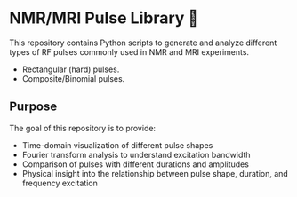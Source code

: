 # NMR/MRI Pulse Library 🧲

This repository contains Python scripts to generate and analyze different types of RF pulses commonly used in NMR and MRI experiments. 

- Rectangular (hard) pulses.
- Composite/Binomial pulses.


## Purpose

The goal of this repository is to provide:

- Time-domain visualization of different pulse shapes
- Fourier transform analysis to understand excitation bandwidth
- Comparison of pulses with different durations and amplitudes
- Physical insight into the relationship between pulse shape, duration, and frequency excitation
